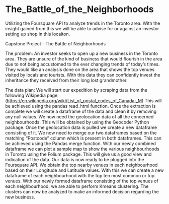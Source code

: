 # The_Battle_of_the_Neighborhoods
Utilizing the Foursquare API to analyze trends in the Toronto area. With the insight gained from this we will be able to advise for or against an investor setting up shop in this locaiton.

Capstone Project - The Battle of Neighborhoods

The problem:
An investor seeks to open up a new business in the Toronto area. They are unsure of the kind of business that would flourish in the area due to not being accustomed to the ever changing trends of today’s times.
They would like an analysis done on the area that shows the top venues visited by locals and tourists.
With this data they can confidently invest the inheritance they received from their long lost grandmother.  

The data plan:
We will start our expedition by scraping data from the following Wikipedia page: (https://en.wikipedia.org/wiki/List_of_postal_codes_of_Canada:_M)
This will be achieved using the pandas read_html function.
Once the extraction is complete we will create a dataframe of the data and clean it by removing any null values. 
We now need the geolocation data of all the concerned neighbourhoods. This will be obtained by using the Geocoder Python package. Once the geolocation data is pulled we create a new dataframe consisting of it. 
We now need to merge our two dataframes based on the matching “Postcode” column which is present in both dataframes. This can be achieved using the Pandas merge function.
With our newly combined dataframe we can plot a sample map to show the various neighbourhoods in Toronto using the Folium package. This will give us a good view and indication of the data.
Our data is now ready to be plugged into the Foursquare API.
We obtain the top nearby venues in each neighbourhood based on their Longitude and Latitude values.
With this we can create a new dataframe of each neighbourhood with the top ten most common or top venues.
With our newly formed dataframe consisting of the top venues of each neighbourhood, we are able to perform Kmeans clustering. 
The clusters can now be analyzed to make an informed decision regarding the new business.
